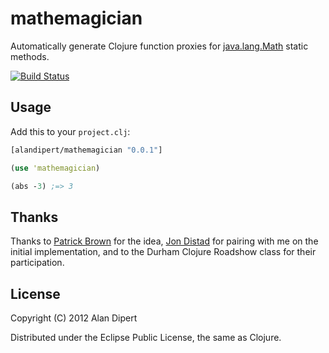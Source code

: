 # mathemagician

Automatically generate Clojure function proxies for [java.lang.Math](http://docs.oracle.com/javase/7/docs/api/java/lang/Math.html) static methods.

[![Build Status](https://secure.travis-ci.org/alandipert/mathemagician.png?branch=master)](http://travis-ci.org/alandipert/mathemagician)

## Usage

Add this to your `project.clj`:

```clojure
[alandipert/mathemagician "0.0.1"]
```

```clojure
(use 'mathemagician)

(abs -3) ;=> 3
```

## Thanks

Thanks to [Patrick Brown](https://github.com/patbrown) for the idea,
[Jon Distad](https://github.com/jondistad) for pairing with me on the
initial implementation, and to the Durham Clojure Roadshow class for
their participation.

## License

Copyright (C) 2012 Alan Dipert

Distributed under the Eclipse Public License, the same as Clojure.
